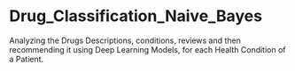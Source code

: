 # Drug_Classification_Naive_Bayes
Analyzing the Drugs Descriptions, conditions, reviews and then recommending it using Deep Learning Models, for each Health Condition of a Patient.
